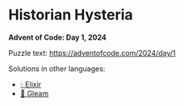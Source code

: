 # Historian Hysteria

**Advent of Code: Day 1, 2024**

Puzzle text: <https://adventofcode.com/2024/day/1>

Solutions in other languages:

- [💧 Elixir](../../../elixir/lib/2024/01_historian_hysteria)
- [🌠 Gleam](../../../gleam/aoc/src/aoc_2024/README_day_1.md)
